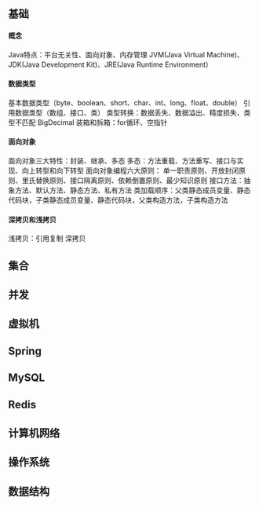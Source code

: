 ## 基础
#### 概念
Java特点：平台无关性、面向对象、内存管理
JVM(Java  Virtual Machine)、JDK(Java Development  Kit)、JRE(Java Runtime Environment）
#### 数据类型
基本数据类型（byte、boolean、short、char、int、long、float、double）
引用数据类型（数组、接口、类）
类型转换：数据丢失、数据溢出、精度损失、类型不匹配
BigDecimal
装箱和拆箱：for循环、空指针
#### 面向对象
面向对象三大特性：封装、继承、多态
多态：方法重载、方法重写、接口与实现、向上转型和向下转型
面向对象编程六大原则： 单一职责原则、开放封闭原则、里氏替换原则、接口隔离原则、依赖倒置原则、最少知识原则
接口方法：抽象方法、默认方法、静态方法、私有方法
类加载顺序：父类静态成员变量、静态代码块，子类静态成员变量、静态代码块，父类构造方法，子类构造方法
#### 深拷贝和浅拷贝
浅拷贝：引用复制
深拷贝
## 集合
## 并发
## 虚拟机
## Spring
## MySQL
## Redis
## 计算机网络
## 操作系统
## 数据结构